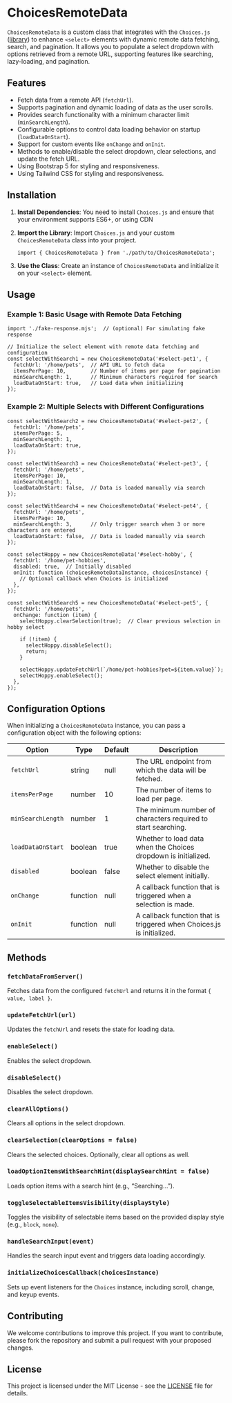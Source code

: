 ChoicesRemoteData
=================

`ChoicesRemoteData` is a custom class that integrates with the `Choices.js` ([library](https://github.com/Choices-js/Choices)) to enhance `<select>` elements with dynamic remote data fetching, search, and pagination. It allows you to populate a select dropdown with options retrieved from a remote URL, supporting features like searching, lazy-loading, and pagination.

Features
--------

* Fetch data from a remote API (`fetchUrl`).
* Supports pagination and dynamic loading of data as the user scrolls.
* Provides search functionality with a minimum character limit (`minSearchLength`).
* Configurable options to control data loading behavior on startup (`loadDataOnStart`).
* Support for custom events like `onChange` and `onInit`.
* Methods to enable/disable the select dropdown, clear selections, and update the fetch URL.
* Using Bootstrap 5 for styling and responsiveness.
* Using Tailwind CSS for styling and responsiveness.

Installation
------------

1.  **Install Dependencies**: You need to install `Choices.js` and ensure that your environment supports ES6+, or using CDN

2.  **Import the Library**: Import `Choices.js` and your custom `ChoicesRemoteData` class into your project.
    
        import { ChoicesRemoteData } from './path/to/ChoicesRemoteData';
        
    
3.  **Use the Class**: Create an instance of `ChoicesRemoteData` and initialize it on your `<select>` element.
    

Usage
-----

### Example 1: Basic Usage with Remote Data Fetching

    import './fake-response.mjs';  // (optional) For simulating fake response
    
    // Initialize the select element with remote data fetching and configuration
    const selectWithSearch1 = new ChoicesRemoteData('#select-pet1', {
      fetchUrl: '/home/pets',  // API URL to fetch data
      itemsPerPage: 10,        // Number of items per page for pagination
      minSearchLength: 1,      // Minimum characters required for search
      loadDataOnStart: true,   // Load data when initializing
    });
    
    

### Example 2: Multiple Selects with Different Configurations

    const selectWithSearch2 = new ChoicesRemoteData('#select-pet2', {
      fetchUrl: '/home/pets',
      itemsPerPage: 5,
      minSearchLength: 1,
      loadDataOnStart: true,
    });
    
    const selectWithSearch3 = new ChoicesRemoteData('#select-pet3', {
      fetchUrl: '/home/pets',
      itemsPerPage: 10,
      minSearchLength: 1,
      loadDataOnStart: false,  // Data is loaded manually via search
    });
    
    const selectWithSearch4 = new ChoicesRemoteData('#select-pet4', {
      fetchUrl: '/home/pets',
      itemsPerPage: 10,
      minSearchLength: 3,      // Only trigger search when 3 or more characters are entered
      loadDataOnStart: false,  // Data is loaded manually via search
    });
    
    const selectHoppy = new ChoicesRemoteData('#select-hobby', {
      fetchUrl: '/home/pet-hobbies',
      disabled: true,  // Initially disabled
      onInit: function (choicesRemoteDataInstance, choicesInstance) {
        // Optional callback when Choices is initialized
      },
    });
    
    const selectWithSearch5 = new ChoicesRemoteData('#select-pet5', {
      fetchUrl: '/home/pets',
      onChange: function (item) {
        selectHoppy.clearSelection(true);  // Clear previous selection in hobby select
    
        if (!item) {
          selectHoppy.disableSelect();
          return;
        }
    
        selectHoppy.updateFetchUrl(`/home/pet-hobbies?pet=${item.value}`);
        selectHoppy.enableSelect();
      },
    });
    
    

Configuration Options
---------------------

When initializing a `ChoicesRemoteData` instance, you can pass a configuration object with the following options:

| Option | Type | Default | Description |
| --- | --- | --- | --- |
| `fetchUrl` | string | null | The URL endpoint from which the data will be fetched. |
| `itemsPerPage` | number | 10  | The number of items to load per page. |
| `minSearchLength` | number | 1   | The minimum number of characters required to start searching. |
| `loadDataOnStart` | boolean | true | Whether to load data when the Choices dropdown is initialized. |
| `disabled` | boolean | false | Whether to disable the select element initially. |
| `onChange` | function | null | A callback function that is triggered when a selection is made. |
| `onInit` | function | null | A callback function that is triggered when Choices.js is initialized. |

Methods
-------

### `fetchDataFromServer()`

Fetches data from the configured `fetchUrl` and returns it in the format `{ value, label }`.

### `updateFetchUrl(url)`

Updates the `fetchUrl` and resets the state for loading data.

### `enableSelect()`

Enables the select dropdown.

### `disableSelect()`

Disables the select dropdown.

### `clearAllOptions()`

Clears all options in the select dropdown.

### `clearSelection(clearOptions = false)`

Clears the selected choices. Optionally, clear all options as well.

### `loadOptionItemsWithSearchHint(displaySearchHint = false)`

Loads option items with a search hint (e.g., “Searching…”).

### `toggleSelectableItemsVisibility(displayStyle)`

Toggles the visibility of selectable items based on the provided display style (e.g., `block`, `none`).

### `handleSearchInput(event)`

Handles the search input event and triggers data loading accordingly.

### `initializeChoicesCallback(choicesInstance)`

Sets up event listeners for the `Choices` instance, including scroll, change, and keyup events.

Contributing
------------

We welcome contributions to improve this project. If you want to contribute, please fork the repository and submit a pull request with your proposed changes.

License
-------

This project is licensed under the MIT License - see the [LICENSE]() file for details.
